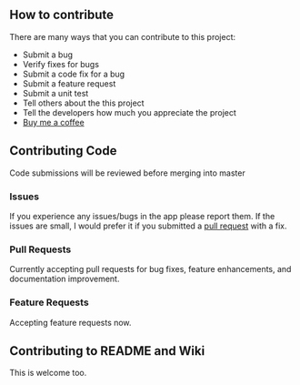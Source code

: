 ## How to contribute

There are many ways that you can contribute to this project:

-   Submit a bug
-   Verify fixes for bugs
-   Submit a code fix for a bug
-   Submit a feature request
-   Submit a unit test
-   Tell others about the this project
-   Tell the developers how much you appreciate the project
-   [Buy me a coffee](https://www.buymeacoffee.com/lewismunyi)

## Contributing Code

Code submissions will be reviewed before merging into master

### Issues

If you experience any issues/bugs in the app please report them. If the issues are small, I would prefer it if you submitted a [pull request](#pull-requests) with a fix.

### Pull Requests

Currently accepting pull requests for bug fixes, feature enhancements, and documentation improvement.

### Feature Requests

Accepting feature requests now.

## Contributing to README and Wiki

This is welcome too.
